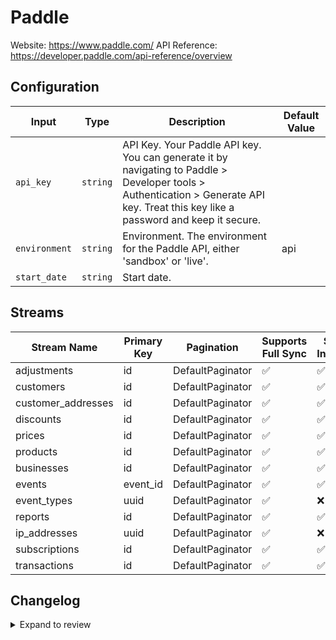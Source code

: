 # Paddle
Website: https://www.paddle.com/
API Reference: https://developer.paddle.com/api-reference/overview

## Configuration

| Input | Type | Description | Default Value |
|-------|------|-------------|---------------|
| `api_key` | `string` | API Key. Your Paddle API key. You can generate it by navigating to Paddle &gt; Developer tools &gt; Authentication &gt; Generate API key. Treat this key like a password and keep it secure. |  |
| `environment` | `string` | Environment. The environment for the Paddle API, either &#39;sandbox&#39; or &#39;live&#39;. | api |
| `start_date` | `string` | Start date.  |  |

## Streams
| Stream Name | Primary Key | Pagination | Supports Full Sync | Supports Incremental |
|-------------|-------------|------------|---------------------|----------------------|
| adjustments | id | DefaultPaginator | ✅ |  ✅  |
| customers | id | DefaultPaginator | ✅ |  ✅  |
| customer_addresses | id | DefaultPaginator | ✅ |  ✅  |
| discounts | id | DefaultPaginator | ✅ |  ✅  |
| prices | id | DefaultPaginator | ✅ |  ✅  |
| products | id | DefaultPaginator | ✅ |  ✅  |
| businesses | id | DefaultPaginator | ✅ |  ✅  |
| events | event_id | DefaultPaginator | ✅ |  ✅  |
| event_types | uuid | DefaultPaginator | ✅ |  ❌  |
| reports | id | DefaultPaginator | ✅ |  ✅  |
| ip_addresses | uuid | DefaultPaginator | ✅ |  ❌  |
| subscriptions | id | DefaultPaginator | ✅ |  ✅  |
| transactions | id | DefaultPaginator | ✅ |  ✅  |

## Changelog

<details>
  <summary>Expand to review</summary>

| Version          | Date              | Pull Request | Subject        |
|------------------|-------------------|--------------|----------------|
| 0.2.1 | 2025-08-09 | [64749](https://github.com/airbytehq/airbyte/pull/64749) | Update dependencies |
| 0.2.0 | 2025-07-10 | [62891](https://github.com/airbytehq/airbyte/pull/62891) | Remove `custom_data` property constraints and add it to `customers` stream |
| 0.1.5 | 2025-08-02 | [64300](https://github.com/airbytehq/airbyte/pull/64300) | Update dependencies |
| 0.1.4 | 2025-07-26 | [63842](https://github.com/airbytehq/airbyte/pull/63842) | Update dependencies |
| 0.1.3 | 2025-07-19 | [63388](https://github.com/airbytehq/airbyte/pull/63388) | Update dependencies |
| 0.1.2 | 2025-07-12 | [63195](https://github.com/airbytehq/airbyte/pull/63195) | Update dependencies |
| 0.1.1 | 2025-07-05 | [62566](https://github.com/airbytehq/airbyte/pull/62566) | Update dependencies |
| 0.1.0 | 2025-07-01 | [62479](https://github.com/airbytehq/airbyte/pull/62479) | Add adjustments stream |
| 0.0.11 | 2025-07-01 | [62461](https://github.com/airbytehq/airbyte/pull/62461) | Add constant retry backoff per Paddle API Docs |
| 0.0.10 | 2025-06-28 | [62318](https://github.com/airbytehq/airbyte/pull/62318) | Update dependencies |
| 0.0.9 | 2025-06-21 | [61917](https://github.com/airbytehq/airbyte/pull/61917) | Update dependencies |
| 0.0.8 | 2025-06-14 | [60485](https://github.com/airbytehq/airbyte/pull/60485) | Update dependencies |
| 0.0.7 | 2025-05-10 | [60059](https://github.com/airbytehq/airbyte/pull/60059) | Update dependencies |
| 0.0.6 | 2025-05-04 | [59518](https://github.com/airbytehq/airbyte/pull/59518) | Update dependencies |
| 0.0.5 | 2025-04-27 | [59085](https://github.com/airbytehq/airbyte/pull/59085) | Update dependencies |
| 0.0.4 | 2025-04-19 | [58515](https://github.com/airbytehq/airbyte/pull/58515) | Update dependencies |
| 0.0.3 | 2025-04-12 | [57847](https://github.com/airbytehq/airbyte/pull/57847) | Update dependencies |
| 0.0.2 | 2025-04-05 | [57338](https://github.com/airbytehq/airbyte/pull/57338) | Update dependencies |
| 0.0.1 | 2025-04-04 | [57003](https://github.com/airbytehq/airbyte/pull/57003) | Initial release by [@btkcodedev](https://github.com/btkcodedev) via Connector Builder |

</details>
